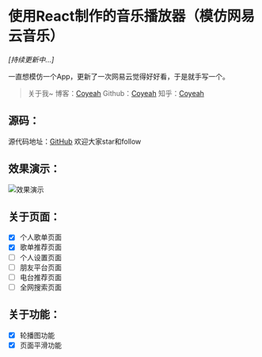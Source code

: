 # 使用React制作的音乐播放器（模仿网易云音乐）

*[持续更新中...]*

一直想模仿一个App，更新了一次网易云觉得好好看，于是就手写一个。

> 关于我~
> 博客：[Coyeah](http://www.coyeah.top)
> Github：[Coyeah](https://github.com/Coyeah)
> 知乎：[Coyeah](https://www.zhihu.com/people/coyeah-21)

## 源码：

源代码地址：[GitHub](https://github.com/Coyeah/react-musicApp)
欢迎大家star和follow

## 效果演示：

![效果演示](https://github.com/Coyeah/react-musicApp/blob/master/resource/resource_01.gif)

## 关于页面：

- [x] 个人歌单页面
- [x] 歌单推荐页面
- [ ] 个人设置页面
- [ ] 朋友平台页面
- [ ] 电台推荐页面
- [ ] 全网搜索页面

## 关于功能：

- [x] 轮播图功能
- [x] 页面平滑功能
